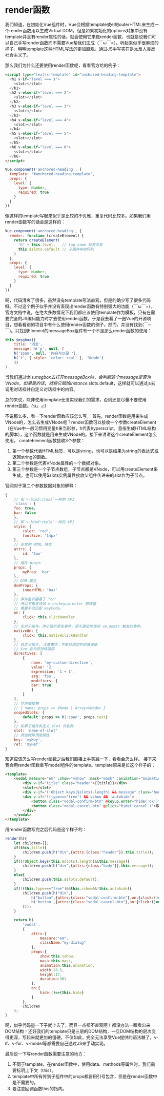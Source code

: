 # render函数

我们知道，在初始化Vue组件时，Vue会根据template或el的outerHTML来生成一个render函数用以生成Virtual DOM。但是如果初始化的options对象中没有template并且有render属性的话，就会使用它来做render函数，也就是说我们可以自己手写render函数而不需要Vue帮我们生成（￣ω￣=）。听起来似乎很麻烦的样子，明明template这种HTML写法的更加直观，通过JS手写实在是太反人类反社会主义了。

那么我们为什么还要使用render函数呢，看看官方给的例子：

```html
<script type="text/x-template" id="anchored-heading-template">
  <h1 v-if="level === 1">
    <slot></slot>
  </h1>
  <h2 v-else-if="level === 2">
    <slot></slot>
  </h2>
  <h3 v-else-if="level === 3">
    <slot></slot>
  </h3>
  <h4 v-else-if="level === 4">
    <slot></slot>
  </h4>
  <h5 v-else-if="level === 5">
    <slot></slot>
  </h5>
  <h6 v-else-if="level === 6">
    <slot></slot>
  </h6>
</script>
```

```javascript
Vue.component('anchored-heading', {
  template: '#anchored-heading-template',
  props: {
    level: {
      type: Number,
      required: true
    }
  }
})
```

像这样的template写起来似乎是比较的不优雅，重复代码比较多。如果我们用render函数写的话会是这样的：

```javascript
Vue.component('anchored-heading', {
  render: function (createElement) {
    return createElement(
      'h' + this.level,   // tag name 标签名称
      this.$slots.default // 子组件中的阵列
    )
  },
  props: {
    level: {
      type: Number,
      required: true
    }
  }
})
```

啊，代码清爽了很多，虽然没有template写法直观，但是的确少写了很多代码呀。不过这个例子似乎并没有表现出render函数有特别强大的功能（￣ω￣=）。官方文档中说，在绝大多数情况下我们都应该使用template作为模板，只有在需要完全的JS编码能力时才去使用render函数。于是我去看了一圈Vue的开源项目，想看看别的项目中有什么使用render函数的例子。然而，并没有找到(￣─￣)。只找到Element的messageBox组件有一个不是那么render函数的使用：

```javascript
this.$msgbox({
    title: '消息',
    message: h('p', null, [
    h('span', null, '内容可以是 '),
    h('i', { style: 'color: teal' }, 'VNode')
    ])
)
```

当我们通过this.$msgbox去打开messageBox时，会判断这个message是否为VNode，如果是的话，就将它赋给instance.$slots.default，这样就可以通过js去调用对话框并自定义对话框中的内容。

总的来说，除非使用template无法实现我们的需求，否则还是尽量不要使用render函数。_(:з」∠)_

不说那么多，看一下render函数应该怎么写。
首先，render函数是用来生成VNode的，怎么去生成VNode呢？render函数可以接收一个参数createElement（在Vue中一般习惯用变量h来当形参，h代表hyperscript，意指生成HTML结构的脚本），这个函数就是用来生成VNode的。接下来讲讲这个createElement怎么使用。
createElement函数接收3个参数：

1. 第一个参数代表HTML标签，可以是string，也可以是结果为string的表达式或返回string的函数。
2. 第二个参数是代表VNode属性的一个数据对象。
3. 第三个参数是一个子节点数组，子节点都是VNode，可以用createElement来生成，也可以使用$slots实例属性接收父组件传进来的slot作为子节点。

官网对于第二个参数数据对象的解释：

```javascript
{
    // 和`v-bind:class`一样的 API
    'class': {
    foo: true,
    bar: false
    },
    // 和`v-bind:style`一样的 API
    style: {
        color: 'red',
        fontSize: '14px'
    },
    // 正常的 HTML 特性
    attrs: {
        id: 'foo'
    },
    // 组件 props
    props: {
        myProp: 'bar'
    },
    // DOM 属性
    domProps: {
        innerHTML: 'baz'
    },
    // 事件监听器基于 "on"
    // 所以不再支持如 v-on:keyup.enter 修饰器
    // 需要手动匹配 keyCode。
    on: {
        click: this.clickHandler
    },
    // 仅对于组件，用于监听原生事件，而不是组件使用 vm.$emit 触发的事件。
    nativeOn: {
        click: this.nativeClickHandler
    },
    // 自定义指令. 注意事项：不能对绑定的旧值设值
    // Vue 会为您持续追踨
    directives: [
        {
            name: 'my-custom-directive',
            value: '2'
            expression: '1 + 1',
            arg: 'foo',
            modifiers: {
            bar: true
            }
        }
    ],
    // 作用域插槽
    // { name: props => VNode | Array<VNode> }
    scopedSlots: {
        default: props => h('span', props.text)
    },
    // 如果子组件有定义 slot 的名称
    slot: 'name-of-slot'
    // 其他特殊顶层属性
    key: 'myKey',
    ref: 'myRef'
}
```

知道应该怎么写render函数之后我们直接上手实践一下，看看会怎么样。
接下来我会用render函数重写model组件的template。template原来是长这个样子的：

```html
<template>
    <vodal measure="em" :show="vshow" :mask="mask" :animation="animation" :width="28.5" :height="17" :duration="301" className="my-dialog" @hide="hide">
        <div v-if="title" class="header">{{title}}</div>
        <slot></slot>
        <div v-if="(!Object.keys($slots).length) && message" class="body">{{message}}</div>
        <div v-if='!(type==="free") && vshow && !autohide'>
            <button class="vodal-confirm-btn" @keyup.enter="hide('ok')" @click="hide('ok')">确定</button>
            <button class="vodal-cancel-btn" @click="hide('cancel')">取消</button>
        </div>
    </vodal>
</template>
```

用render函数写完之后代码是这个样子的：

```javascript
render(h){
    let children=[];
    if(this.title){
        children.push(h("div",{attrs:{class:"header"}},this.title));
    }
    if((!Object.keys(this.$slots).length)&&this.message){
        children.push(h("div",{attrs:{class:"body"}},this.message));
    }
    else{
        children.push(this.$slots.default);
    }
    if(!(this.type==="free")&&this.vshow&&!this.autohide){
        children.push(h("div",[
            h("button",{attrs:{class:"vodal-confirm-btn"},on:{click:()=>{this.hide('ok')},keyup:(e)=>{if(e.keycode===108){hide('ok')}}}},'确定!'),
            h('button',{attrs:{class:"vodal-cancel-btn"},on:{click:()=>{this.hide('cancel')}}},'取消!')
        ]));
    }

    return h(
        'vodal',
        {
            attrs:{
                measure:"em",
                className:"my-dialog"
            },
            props:{
                show:this.vshow,
                mash:this.mask,
                animation:this.animation,
                width:28.5,
                height:17,
                duration:301
            },
            on:{
                hide:()=>{this.hide}
            }
        },
        children
    );
}
```

啊，似乎代码量一下子就上去了，而且一点都不直观啊！都没办法一眼看出来DOM结构！还好我们的template只是三层的DOM结构，一旦DOM结构的层次变得更深，写起来就更加的僵硬。不仅如此，完全无法享受Vue提供的语法糖了，v-if、v-for、v-model等都需要自己通过JS来手动实现。

最后说一下写render函数需要注意的地方：

1. 不同于template，在render函数中，使用data、methods等属性时，我们需要标明上下文（this）。
2. template中所有传到子组件中的props都要用引号包含，但是在render函数中是不需要的。
3. 要注意回调函数this的指向。

